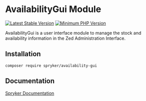 # AvailabilityGui Module
[![Latest Stable Version](https://poser.pugx.org/spryker/availability-gui/v/stable.svg)](https://packagist.org/packages/spryker/availability-gui)
[![Minimum PHP Version](https://img.shields.io/badge/php-%3E%3D%208.2-8892BF.svg)](https://php.net/)

AvailabilityGui is a user interface module to manage the stock and availability information in the Zed Administration Interface.

## Installation

```
composer require spryker/availability-gui
```

## Documentation

[Spryker Documentation](https://docs.spryker.com)
